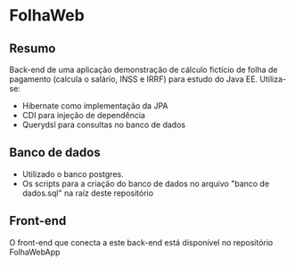 # FolhaWeb

## Resumo
Back-end de uma aplicação demonstração de cálculo fictício de folha de pagamento (calcula o salário, INSS e IRRF) para estudo do Java EE. Utiliza-se: 
- Hibernate como implementação da JPA
- CDI para injeção de dependência
- Querydsl para consultas no banco de dados


## Banco de dados
- Utilizado o banco postgres.
- Os scripts para a criação do banco de dados no arquivo "banco de dados.sql" na raíz deste repositório

## Front-end
O front-end que conecta a este back-end está disponível no repositório FolhaWebApp
